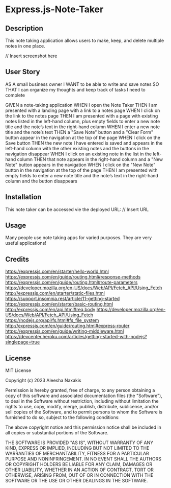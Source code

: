 # Express.js-Note-Taker

## Description
This note taking application allows users to make, keep, and delete multiple notes in one place. 

// Insert screenshot here

## User Story
AS A small business owner
I WANT to be able to write and save notes
SO THAT I can organize my thoughts and keep track of tasks I need to complete

GIVEN a note-taking application
WHEN I open the Note Taker
THEN I am presented with a landing page with a link to a notes page
WHEN I click on the link to the notes page
THEN I am presented with a page with existing notes listed in the left-hand column, plus empty fields to enter a new note title and the note’s text in the right-hand column
WHEN I enter a new note title and the note’s text
THEN a "Save Note" button and a "Clear Form" button appear in the navigation at the top of the page
WHEN I click on the Save button
THEN the new note I have entered is saved and appears in the left-hand column with the other existing notes and the buttons in the navigation disappear
WHEN I click on an existing note in the list in the left-hand column
THEN that note appears in the right-hand column and a "New Note" button appears in the navigation
WHEN I click on the "New Note" button in the navigation at the top of the page
THEN I am presented with empty fields to enter a new note title and the note’s text in the right-hand column and the button disappears

## Installation
This note taker can be accessed vie the deployed URL: // Insert URL

## Usage
Many people use note taking apps for varied purposes. They are very useful applications!

## Credits
https://expressjs.com/en/starter/hello-world.html
https://expressjs.com/en/guide/routing.html#response-methods
https://expressjs.com/en/guide/routing.html#route-parameters
https://developer.mozilla.org/en-US/docs/Web/API/Fetch_API/Using_Fetch
http://expressjs.com/en/starter/static-files.html
https://support.insomnia.rest/article/11-getting-started
https://expressjs.com/en/starter/basic-routing.html
http://expressjs.com/en/api.html#req.body
https://developer.mozilla.org/en-US/docs/Web/API/Fetch_API/Using_Fetch
https://nodejs.org/api/fs.html#fs_file_system
http://expressjs.com/en/guide/routing.html#express-router
https://expressjs.com/en/guide/writing-middleware.html
https://devcenter.heroku.com/articles/getting-started-with-nodejs?singlepage=true

## License
MIT License

Copyright (c) 2023 Aleesha Naxakis

Permission is hereby granted, free of charge, to any person obtaining a copy of this software and associated documentation files (the "Software"), to deal in the Software without restriction, including without limitation the rights to use, copy, modify, merge, publish, distribute, sublicense, and/or sell copies of the Software, and to permit persons to whom the Software is furnished to do so, subject to the following conditions:

The above copyright notice and this permission notice shall be included in all copies or substantial portions of the Software.

THE SOFTWARE IS PROVIDED "AS IS", WITHOUT WARRANTY OF ANY KIND, EXPRESS OR IMPLIED, INCLUDING BUT NOT LIMITED TO THE WARRANTIES OF MERCHANTABILITY, FITNESS FOR A PARTICULAR PURPOSE AND NONINFRINGEMENT. IN NO EVENT SHALL THE AUTHORS OR COPYRIGHT HOLDERS BE LIABLE FOR ANY CLAIM, DAMAGES OR OTHER LIABILITY, WHETHER IN AN ACTION OF CONTRACT, TORT OR OTHERWISE, ARISING FROM, OUT OF OR IN CONNECTION WITH THE SOFTWARE OR THE USE OR OTHER DEALINGS IN THE SOFTWARE.
